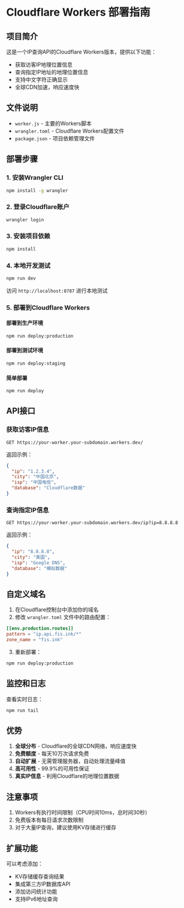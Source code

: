 # Cloudflare Workers 部署指南

## 项目简介

这是一个IP查询API的Cloudflare Workers版本，提供以下功能：
- 获取访客IP地理位置信息
- 查询指定IP地址的地理位置信息
- 支持中文字符正确显示
- 全球CDN加速，响应速度快

## 文件说明

- `worker.js` - 主要的Workers脚本
- `wrangler.toml` - Cloudflare Workers配置文件
- `package.json` - 项目依赖管理文件

## 部署步骤

### 1. 安装Wrangler CLI

```bash
npm install -g wrangler
```

### 2. 登录Cloudflare账户

```bash
wrangler login
```

### 3. 安装项目依赖

```bash
npm install
```

### 4. 本地开发测试

```bash
npm run dev
```

访问 `http://localhost:8787` 进行本地测试

### 5. 部署到Cloudflare Workers

#### 部署到生产环境
```bash
npm run deploy:production
```

#### 部署到测试环境
```bash
npm run deploy:staging
```

#### 简单部署
```bash
npm run deploy
```

## API接口

### 获取访客IP信息
```
GET https://your-worker.your-subdomain.workers.dev/
```

返回示例：
```json
{
  "ip": "1.2.3.4",
  "city": "中国北京",
  "isp": "中国电信",
  "database": "Cloudflare数据"
}
```

### 查询指定IP信息
```
GET https://your-worker.your-subdomain.workers.dev/ip?ip=8.8.8.8
```

返回示例：
```json
{
  "ip": "8.8.8.8",
  "city": "美国",
  "isp": "Google DNS",
  "database": "模拟数据"
}
```

## 自定义域名

1. 在Cloudflare控制台中添加你的域名
2. 修改 `wrangler.toml` 文件中的路由配置：

```toml
[[env.production.routes]]
pattern = "ip.api.fis.ink/*"
zone_name = "fis.ink"
```

3. 重新部署：
```bash
npm run deploy:production
```

## 监控和日志

查看实时日志：
```bash
npm run tail
```

## 优势

1. **全球分布** - Cloudflare的全球CDN网络，响应速度快
2. **免费额度** - 每天10万次请求免费
3. **自动扩展** - 无需管理服务器，自动处理流量峰值
4. **高可用性** - 99.9%的可用性保证
5. **真实IP信息** - 利用Cloudflare的地理位置数据

## 注意事项

1. Workers有执行时间限制（CPU时间10ms，总时间30秒）
2. 免费版本有每日请求次数限制
3. 对于大量IP查询，建议使用KV存储进行缓存

## 扩展功能

可以考虑添加：
- KV存储缓存查询结果
- 集成第三方IP数据库API
- 添加访问统计功能
- 支持IPv6地址查询